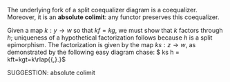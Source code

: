 
The underlying fork of a split coequalizer diagram is a coequalizer. Moreover, it is an **absolute colimit**: any functor preserves this coequalizer.


Given a map $k : y \to w$ so that $kf=kg$, we must show that $k$ factors through $h$; uniqueness of a hypothetical factorization follows because $h$ is a split epimorphism. The factorization is given by the map $ks : z \to w$, as demonstrated by the following easy diagram chase:
$ ks h = kft=kgt=k\rlap{{\,}.}$

SUGGESTION: absolute colimit